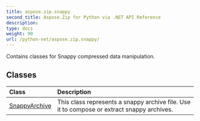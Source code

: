 ```yaml
---
title: aspose.zip.snappy
second_title: Aspose.Zip for Python via .NET API Reference
description: 
type: docs
weight: 90
url: /python-net/aspose.zip.snappy/
---
```



Contains classes for Snappy compressed data manipulation.

## Classes
| Class | Description |
| :- | :- |
|[SnappyArchive](/zip/python-net/aspose.zip.snappy/snappyarchive/)|This class represents a snappy archive file. Use it to compose or extract snappy archives.|
